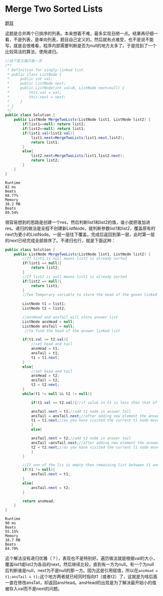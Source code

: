 # Merge Two Sorted Lists

[题目](https://leetcode.com/problems/merge-two-sorted-lists/)

这题是合并两个已排序的列表。本来想着不难，最多实现丑陋一点。结果再仔细一看，不是列表，是单向列表，题目自己定义的。然后就有点难受，也不是说不能写，就是会很难看，程序内部需要判断是否为null的地方太多了。于是找到了一个比较简洁的算法，使用递归。

```c#
//这个定义我只放一次
/**
 * Definition for singly-linked list.
 * public class ListNode {
 *     public int val;
 *     public ListNode next;
 *     public ListNode(int val=0, ListNode next=null) {
 *         this.val = val;
 *         this.next = next;
 *     }
 * }
 */
public class Solution {
    public ListNode MergeTwoLists(ListNode list1, ListNode list2) {
        if(list1==null) return list2;
        if(list2==null) return list1;
        if(list1.val<list2.val){
            list1.next=MergeTwoLists(list1.next,list2);
            return list1;
        }
        else{
            list2.next=MergeTwoLists(list1,list2.next);
            return list2;
        }
    }
}
```

```
Runtime
82 ms
Beats
88.77%
Memory
38.2 MB
Beats
89.54%
```

很容易想到的思路是创建一个res，然后判断list1和list2的值，谁小就把谁加进res。递归的做法是全程不创建新ListNode，就判断参数list1和list2，覆盖原有的next为更小的ListNode。一层一层往下覆盖，完成后返回到第一层，此时第一层的next已经完成全部排序了。不递归也行，就是下面这种：

```c#
public class Solution {
    public ListNode MergeTwoLists(ListNode list1, ListNode list2) {
        //If list1 is null means list2 is already sorted
        if(list1 == null){
            return list2;
        }
        //If list2 is null means list1 is already sorted
        if(list2 == null){
            return list1;
        }
        //Two Temporary variable to store the head of the goven linked list 
        
        ListNode t1 = list1;
        ListNode t2 = list2;

        //ansHead and ansTail will store answer list
        ListNode ansHead = null;
        ListNode ansTail = null;
         //to find the head of the answer linked list

        if(t1.val <= t2.val){
            //set head and tail
            ansHead = t1;
            ansTail = t1;
            t1 = t1.next;
        }
        else{
            //set head and tail
            ansHead = t2;
            ansTail = t2;
            t2 = t2.next;
        }
        while(t1 != null && t2 != null){

            if(t1.val <= t2.val){//if value in t1 is less than that of t2

            ansTail.next = t1;//add t1 node in answer tail
            ansTail = ansTail.next;//after adding new element the answer tail will move to next
            t1 = t1.next;//as you have visited the current t1 node move t1 to t1.next
            }
            else{

            ansTail.next = t2;//add t2 node in answer tail
            ansTail =ansTail.next;//after adding new element the answer tail will move to next
            t2 = t2.next;//as you have visited the current t1 node move t1 to t1.next
            }
        }

        //If one of the lis is empty then remaining list between t1 and t2 is alread sorted
        if(t1 != null){
            ansTail.next = t1;
        }
        else{
            ansTail.next = t2;
        }

        return ansHead;
    }
}
```

```
Runtime
90 ms
Beats
55.15%
Memory
38.7 MB
Beats
84.70%
```

这个解法没有递归优雅（？），表现也不是特别好。遍历做法就是根据val的大小，覆盖list1或list2为各自的next，然后继续比较，直到有一方为null。有一个为null后判断谁是null，next为不是null的那一方。因为这是引用赋值，所以在`ansHead = t1;ansTail = t1;`这个地方两者就已经同时指向t1（或者t2）了，这就是为啥后面一直在修改ansTail，却返回ansHead。ansHead的出现是为了解决最开始小的值被存入val而不是next的问题。